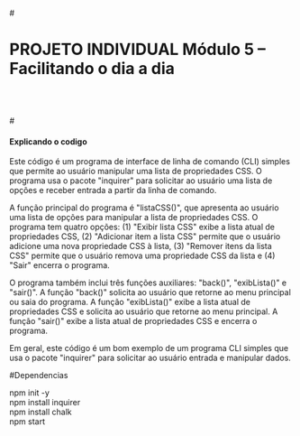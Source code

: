 #<h1>PROJETO INDIVIDUAL Módulo 5 – Facilitando o dia a dia</h1> 

</br></hr></br>

#<h4>Explicando o codigo </h4>
  
  Este código é um programa de interface de linha de comando (CLI) simples que permite ao usuário manipular uma lista de propriedades CSS. O programa usa o pacote "inquirer" para solicitar ao usuário uma lista de opções e receber entrada a partir da linha de comando.

A função principal do programa é "listaCSS()", que apresenta ao usuário uma lista de opções para manipular a lista de propriedades CSS. O programa tem quatro opções: (1) "Exibir lista CSS" exibe a lista atual de propriedades CSS, (2) "Adicionar item a lista CSS" permite que o usuário adicione uma nova propriedade CSS à lista, (3) "Remover itens da lista CSS" permite que o usuário remova uma propriedade CSS da lista e (4) "Sair" encerra o programa.

O programa também inclui três funções auxiliares: "back()", "exibLista()" e "sair()". A função "back()" solicita ao usuário que retorne ao menu principal ou saia do programa. A função "exibLista()" exibe a lista atual de propriedades CSS e solicita ao usuário que retorne ao menu principal. A função "sair()" exibe a lista atual de propriedades CSS e encerra o programa.

Em geral, este código é um bom exemplo de um programa CLI simples que usa o pacote "inquirer" para solicitar ao usuário entrada e manipular dados.

#Dependencias

npm init -y </br>
npm install inquirer </br>
npm install chalk </br>
npm start </br>
